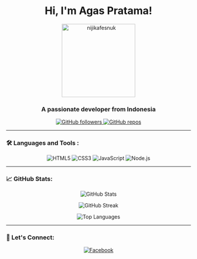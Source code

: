 <h1 align="center">Hi, I'm Agas Pratama!</h1>

<p align="center">
  <img src="https://avatars.githubusercontent.com/nijikafesnuk" alt="nijikafesnuk
    " width="200" height="200">
</p>

<h3 align="center">A passionate developer from Indonesia</h3>

<p align="center">
  <a href="https://github.com/szushiro">
    <img src="https://img.shields.io/github/followers/szushiro?label=Followers&style=social" alt="GitHub followers">
  </a>
  <a href="https://github.com/szushiro?tab=repositories">
    <img src="https://badges.pufler.dev/repos/szushiro" alt="GitHub repos">
  </a>
</p>

---

### 🛠️ Languages and Tools :
  
<p align="center">
  <img src="https://img.shields.io/badge/HTML5-E34F26?style=for-the-badge&logo=html5&logoColor=white" alt="HTML5" />
  <img src="https://img.shields.io/badge/CSS3-1572B6?style=for-the-badge&logo=css3&logoColor=white" alt="CSS3" />
  <img src="https://img.shields.io/badge/JavaScript-F7DF1E?style=for-the-badge&logo=javascript&logoColor=black" alt="JavaScript" />
  <img src="https://img.shields.io/badge/Node.js-43853D?style=for-the-badge&logo=node.js&logoColor=white" alt="Node.js" />
</p>

---

### 📈 GitHub Stats:

<p align="center">
  <img src="https://github-readme-stats.vercel.app/api?username=szushiro&show_icons=true&theme=radical" alt="GitHub Stats" />
</p>

<p align="center">
  <img src="https://github-readme-streak-stats.herokuapp.com/?user=szushiro&theme=radical" alt="GitHub Streak" />
</p>

<p align="center">
  <img src="https://github-readme-stats.vercel.app/api/top-langs/?username=szushiro&layout=compact&theme=radical" alt="Top Languages" />
</p>

---

### 🔗 Let's Connect:

<p align="center">
  <a href="https://www.facebook.com/AgasPratamamp4"><img src="https://img.shields.io/badge/Facebook-%231877F2.svg?style=for-the-badge&logo=facebook&logoColor=white" alt="Facebook"></a>
</p>

